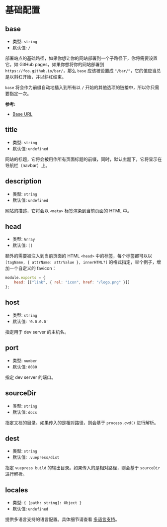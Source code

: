 # 基础配置

## base

- 类型: `string`
- 默认值: `/`

部署站点的基础路径，如果你想让你的网站部署到一个子路径下，你将需要设置它。如 GitHub pages，如果你想将你的网站部署到 `https://foo.github.io/bar/`，那么 `base` 应该被设置成 `"/bar/"`，它的值应当总是以斜杠开始，并以斜杠结束。

`base` 将会作为前缀自动地插入到所有以 `/` 开始的其他选项的链接中，所以你只需要指定一次。

**参考:**

- [Base URL](https://vuepress.vuejs.org/zh/config/#base)

## title

- 类型: `string`
- 默认值: `undefined`

网站的标题，它将会被用作所有页面标题的前缀，同时，默认主题下，它将显示在导航栏（navbar）上。

## description

- 类型: `string`
- 默认值: `undefined`

网站的描述，它将会以 `<meta>` 标签渲染到当前页面的 HTML 中。

## head

- 类型: `Array`
- 默认值: `[]`

额外的需要被注入到当前页面的 HTML `<head>` 中的标签，每个标签都可以以 `[tagName, { attrName: attrValue }, innerHTML?]` 的格式指定，举个例子，增加一个自定义的 favicon：

```js
module.exports = {
    head: [["link", { rel: "icon", href: "/logo.png" }]]
};
```

## host

- 类型: `string`
- 默认值: `'0.0.0.0'`

指定用于 dev server 的主机名。

## port

- 类型: `number`
- 默认值: `8080`

指定 dev server 的端口。

## sourceDir

- 类型: `string`
- 默认值: `docs`

指定文档的目录。如果传入的是相对路径，则会基于 `process.cwd()` 进行解析。

## dest

- 类型: `string`
- 默认值: `.vuepress/dist`

指定 `vuepress build` 的输出目录。如果传入的是相对路径，则会基于 `sourceDir` 进行解析。

## locales

- 类型: `{ [path: string]: Object }`
- 默认值: `undefined`

提供多语言支持的语言配置。具体细节请查看 [多语言支持](../i18n.md)。
